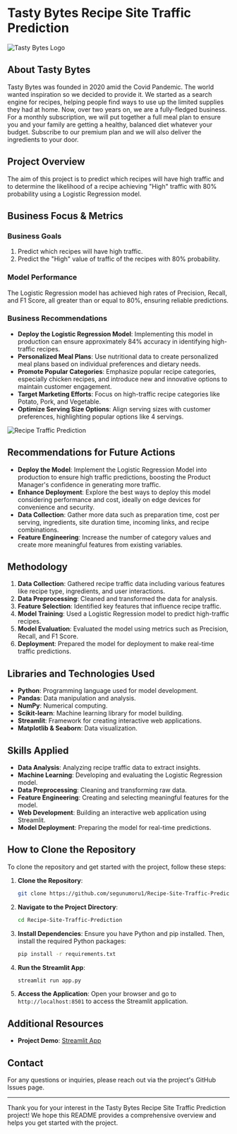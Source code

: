 # Tasty Bytes Recipe Site Traffic Prediction

![Tasty Bytes Logo](https://github.com/segunumoru1/Recipe-Site-Traffic-Prediction/blob/master/tiny-female-chef-cooking-vegan-meal-using-recipe-kitchen-cook-making-dish-from-restaurant-menu-flat-vector-illustration-healthy-food-diet-culinary-nutrition-concept-website-design_74855-22063.avif)

## About Tasty Bytes

Tasty Bytes was founded in 2020 amid the Covid Pandemic. The world wanted inspiration so we decided to provide it. We started as a search engine for recipes, helping people find ways to use up the limited supplies they had at home. Now, over two years on, we are a fully-fledged business. For a monthly subscription, we will put together a full meal plan to ensure you and your family are getting a healthy, balanced diet whatever your budget. Subscribe to our premium plan and we will also deliver the ingredients to your door.


## Project Overview

The aim of this project is to predict which recipes will have high traffic and to determine the likelihood of a recipe achieving "High" traffic with 80% probability using a Logistic Regression model.

## Business Focus & Metrics

### Business Goals
1. Predict which recipes will have high traffic.
2. Predict the "High" value of traffic of the recipes with 80% probability.

### Model Performance
The Logistic Regression model has achieved high rates of Precision, Recall, and F1 Score, all greater than or equal to 80%, ensuring reliable predictions.

### Business Recommendations
- **Deploy the Logistic Regression Model**: Implementing this model in production can ensure approximately 84% accuracy in identifying high-traffic recipes.
- **Personalized Meal Plans**: Use nutritional data to create personalized meal plans based on individual preferences and dietary needs.
- **Promote Popular Categories**: Emphasize popular recipe categories, especially chicken recipes, and introduce new and innovative options to maintain customer engagement.
- **Target Marketing Efforts**: Focus on high-traffic recipe categories like Potato, Pork, and Vegetable.
- **Optimize Serving Size Options**: Align serving sizes with customer preferences, highlighting popular options like 4 servings.

![Recipe Traffic Prediction](https://github.com/segunumoru1/Recipe-Site-Traffic-Prediction/assets/109175466/ca84f5e8-87a3-4b9b-a2f0-8f89a88e960a)

## Recommendations for Future Actions
- **Deploy the Model**: Implement the Logistic Regression Model into production to ensure high traffic predictions, boosting the Product Manager's confidence in generating more traffic.
- **Enhance Deployment**: Explore the best ways to deploy this model considering performance and cost, ideally on edge devices for convenience and security.
- **Data Collection**: Gather more data such as preparation time, cost per serving, ingredients, site duration time, incoming links, and recipe combinations.
- **Feature Engineering**: Increase the number of category values and create more meaningful features from existing variables.

## Methodology

1. **Data Collection**: Gathered recipe traffic data including various features like recipe type, ingredients, and user interactions.
2. **Data Preprocessing**: Cleaned and transformed the data for analysis.
3. **Feature Selection**: Identified key features that influence recipe traffic.
4. **Model Training**: Used a Logistic Regression model to predict high-traffic recipes.
5. **Model Evaluation**: Evaluated the model using metrics such as Precision, Recall, and F1 Score.
6. **Deployment**: Prepared the model for deployment to make real-time traffic predictions.

## Libraries and Technologies Used

- **Python**: Programming language used for model development.
- **Pandas**: Data manipulation and analysis.
- **NumPy**: Numerical computing.
- **Scikit-learn**: Machine learning library for model building.
- **Streamlit**: Framework for creating interactive web applications.
- **Matplotlib & Seaborn**: Data visualization.

## Skills Applied

- **Data Analysis**: Analyzing recipe traffic data to extract insights.
- **Machine Learning**: Developing and evaluating the Logistic Regression model.
- **Data Preprocessing**: Cleaning and transforming raw data.
- **Feature Engineering**: Creating and selecting meaningful features for the model.
- **Web Development**: Building an interactive web application using Streamlit.
- **Model Deployment**: Preparing the model for real-time predictions.

## How to Clone the Repository

To clone the repository and get started with the project, follow these steps:

1. **Clone the Repository**:
    ```sh
    git clone https://github.com/segunumoru1/Recipe-Site-Traffic-Prediction.git
    ```

2. **Navigate to the Project Directory**:
    ```sh
    cd Recipe-Site-Traffic-Prediction
    ```

3. **Install Dependencies**:
    Ensure you have Python and pip installed. Then, install the required Python packages:
    ```sh
    pip install -r requirements.txt
    ```

4. **Run the Streamlit App**:
    ```sh
    streamlit run app.py
    ```

5. **Access the Application**:
    Open your browser and go to `http://localhost:8501` to access the Streamlit application.

## Additional Resources

- **Project Demo**: [Streamlit App](https://segunumoru1-recipe-site-traffic-prediction-app-zu4pwy.streamlit.app/)

## Contact

For any questions or inquiries, please reach out via the project's GitHub Issues page.

---

Thank you for your interest in the Tasty Bytes Recipe Site Traffic Prediction project! We hope this README provides a comprehensive overview and helps you get started with the project.

